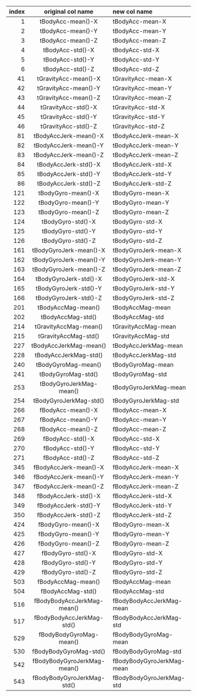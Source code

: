 |index|original col name|new col name|
|---:|:---:|:---|
|1|tBodyAcc-mean()-X|tBodyAcc-mean-X|
|2|tBodyAcc-mean()-Y|tBodyAcc-mean-Y|
|3|tBodyAcc-mean()-Z|tBodyAcc-mean-Z|
|4|tBodyAcc-std()-X|tBodyAcc-std-X|
|5|tBodyAcc-std()-Y|tBodyAcc-std-Y|
|6|tBodyAcc-std()-Z|tBodyAcc-std-Z|
|41|tGravityAcc-mean()-X|tGravityAcc-mean-X|
|42|tGravityAcc-mean()-Y|tGravityAcc-mean-Y|
|43|tGravityAcc-mean()-Z|tGravityAcc-mean-Z|
|44|tGravityAcc-std()-X|tGravityAcc-std-X|
|45|tGravityAcc-std()-Y|tGravityAcc-std-Y|
|46|tGravityAcc-std()-Z|tGravityAcc-std-Z|
|81|tBodyAccJerk-mean()-X|tBodyAccJerk-mean-X|
|82|tBodyAccJerk-mean()-Y|tBodyAccJerk-mean-Y|
|83|tBodyAccJerk-mean()-Z|tBodyAccJerk-mean-Z|
|84|tBodyAccJerk-std()-X|tBodyAccJerk-std-X|
|85|tBodyAccJerk-std()-Y|tBodyAccJerk-std-Y|
|86|tBodyAccJerk-std()-Z|tBodyAccJerk-std-Z|
|121|tBodyGyro-mean()-X|tBodyGyro-mean-X|
|122|tBodyGyro-mean()-Y|tBodyGyro-mean-Y|
|123|tBodyGyro-mean()-Z|tBodyGyro-mean-Z|
|124|tBodyGyro-std()-X|tBodyGyro-std-X|
|125|tBodyGyro-std()-Y|tBodyGyro-std-Y|
|126|tBodyGyro-std()-Z|tBodyGyro-std-Z|
|161|tBodyGyroJerk-mean()-X|tBodyGyroJerk-mean-X|
|162|tBodyGyroJerk-mean()-Y|tBodyGyroJerk-mean-Y|
|163|tBodyGyroJerk-mean()-Z|tBodyGyroJerk-mean-Z|
|164|tBodyGyroJerk-std()-X|tBodyGyroJerk-std-X|
|165|tBodyGyroJerk-std()-Y|tBodyGyroJerk-std-Y|
|166|tBodyGyroJerk-std()-Z|tBodyGyroJerk-std-Z|
|201|tBodyAccMag-mean()|tBodyAccMag-mean|
|202|tBodyAccMag-std()|tBodyAccMag-std|
|214|tGravityAccMag-mean()|tGravityAccMag-mean|
|215|tGravityAccMag-std()|tGravityAccMag-std|
|227|tBodyAccJerkMag-mean()|tBodyAccJerkMag-mean|
|228|tBodyAccJerkMag-std()|tBodyAccJerkMag-std|
|240|tBodyGyroMag-mean()|tBodyGyroMag-mean|
|241|tBodyGyroMag-std()|tBodyGyroMag-std|
|253|tBodyGyroJerkMag-mean()|tBodyGyroJerkMag-mean|
|254|tBodyGyroJerkMag-std()|tBodyGyroJerkMag-std|
|266|fBodyAcc-mean()-X|fBodyAcc-mean-X|
|267|fBodyAcc-mean()-Y|fBodyAcc-mean-Y|
|268|fBodyAcc-mean()-Z|fBodyAcc-mean-Z|
|269|fBodyAcc-std()-X|fBodyAcc-std-X|
|270|fBodyAcc-std()-Y|fBodyAcc-std-Y|
|271|fBodyAcc-std()-Z|fBodyAcc-std-Z|
|345|fBodyAccJerk-mean()-X|fBodyAccJerk-mean-X|
|346|fBodyAccJerk-mean()-Y|fBodyAccJerk-mean-Y|
|347|fBodyAccJerk-mean()-Z|fBodyAccJerk-mean-Z|
|348|fBodyAccJerk-std()-X|fBodyAccJerk-std-X|
|349|fBodyAccJerk-std()-Y|fBodyAccJerk-std-Y|
|350|fBodyAccJerk-std()-Z|fBodyAccJerk-std-Z|
|424|fBodyGyro-mean()-X|fBodyGyro-mean-X|
|425|fBodyGyro-mean()-Y|fBodyGyro-mean-Y|
|426|fBodyGyro-mean()-Z|fBodyGyro-mean-Z|
|427|fBodyGyro-std()-X|fBodyGyro-std-X|
|428|fBodyGyro-std()-Y|fBodyGyro-std-Y|
|429|fBodyGyro-std()-Z|fBodyGyro-std-Z|
|503|fBodyAccMag-mean()|fBodyAccMag-mean|
|504|fBodyAccMag-std()|fBodyAccMag-std|
|516|fBodyBodyAccJerkMag-mean()|fBodyBodyAccJerkMag-mean|
|517|fBodyBodyAccJerkMag-std()|fBodyBodyAccJerkMag-std|
|529|fBodyBodyGyroMag-mean()|fBodyBodyGyroMag-mean|
|530|fBodyBodyGyroMag-std()|fBodyBodyGyroMag-std|
|542|fBodyBodyGyroJerkMag-mean()|fBodyBodyGyroJerkMag-mean|
|543|fBodyBodyGyroJerkMag-std()|fBodyBodyGyroJerkMag-std|
